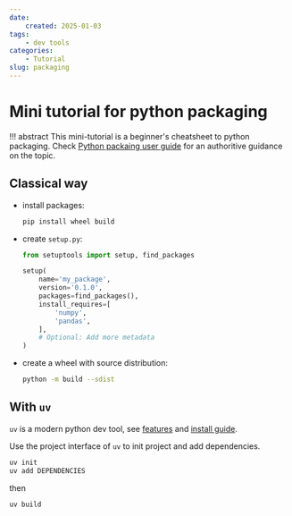 ```yaml
---
date:
    created: 2025-01-03
tags: 
    - dev tools
categories: 
    - Tutorial
slug: packaging
---
```


# Mini tutorial for python packaging

!!! abstract 
    This mini-tutorial is a beginner's cheatsheet to python packaging. Check [Python packaing user guide](https://packaging.python.org/en/latest/) for an authoritive guidance on the topic.  
<!-- more -->

## Classical way

- install packages:

    ```bash
    pip install wheel build
    ```

- create `setup.py`:  

    ```py
    from setuptools import setup, find_packages

    setup(
        name='my_package',
        version='0.1.0',
        packages=find_packages(),
        install_requires=[
            'numpy',
            'pandas',
        ],
        # Optional: Add more metadata
    )
    ```

- create a wheel with source distribution:

    ```bash
    python -m build --sdist
    ```

## With `uv`

`uv` is a modern python dev tool, see [features](https://docs.astral.sh/uv/getting-started/features/)
and 
[install guide](https://docs.astral.sh/uv/getting-started/installation/).

Use the project interface of `uv` to init project and add dependencies. 

```bash
uv init
uv add DEPENDENCIES
```

then 

```bash
uv build
```

